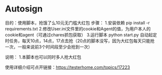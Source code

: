 # Autosign
目的：使用脚本，抢饿了么10元无门槛大红包
步骤：
1.安装依赖  pip install -r requirements.txt
2.修改User.ini文件里的cookie和Agent的值，为用户本人的cookie和agent（可通过chares抓包获取）
3.运行脚本 python start.py  自动起定时任务，每天10点，14点，17点去抢（20点的脚本没写，因为大红包每天只能抢一次，一般来说前3个时间段至少会抢到一次）

说明：
1.本脚本也可以同时多人抢大红包

使用详细介绍可点开链接：https://testerhome.com/topics/17223

